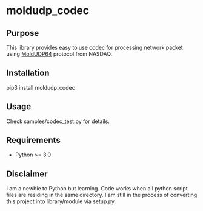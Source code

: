 # moldudp_codec

## Purpose
This library provides easy to use codec for processing network packet using <a href="http://www.nasdaqtrader.com/content/technicalsupport/specifications/dataproducts/moldudp64.pdf">MoldUDP64</a> protocol from NASDAQ.

## Installation
pip3 install moldudp_codec

## Usage
Check samples/codec_test.py for details.

## Requirements
- Python >= 3.0

## Disclaimer
I am a newbie to Python but learning. Code works when all python script files are residing in the same directory. I am still in the process of converting this project into library/module via setup.py.
